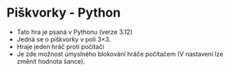 # Piškvorky - Python
- Tato hra je psaná v Pythonu (verze 3.12)
- Jedná se o piškvorky v poli 3×3.
- Hraje jeden hráč proti počítači
- Je zde možnost úmyslného blokování hráče počítačem (V nastavení lze změnit hodnota šance).
